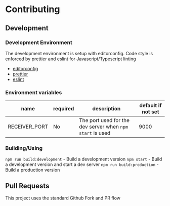 # Contributing

## Development

### Development Environment

The development environment is setup with editorconfig. Code style is enforced by prettier and eslint for Javascript/Typescript linting

-   [editorconfig](https://editorconfig.org/)
-   [prettier](https://prettier.io/)
-   [eslint](https://eslint.org/)

### Environment variables

| name          | required | description                                                | default if not set |
| ------------- | -------- | ---------------------------------------------------------- | ------------------ |
| RECEIVER_PORT | No       | The port used for the dev server when `npm start` is used | 9000               |

### Building/Using

`npm run build:development` - Build a development version
`npm start` - Build a development version and start a dev server
`npm run build:production` - Build a production version

## Pull Requests

This project uses the standard Github Fork and PR flow

